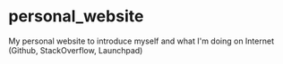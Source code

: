 # personal_website
My personal website to introduce myself and what I'm doing on Internet (Github, StackOverflow, Launchpad)
